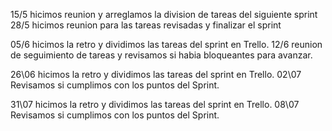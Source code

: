  15/5 hicimos reunion y arreglamos la division de tareas del siguiente sprint
 28/5 hicimos reunion para las tareas revisadas y finalizar el sprint

 05/6 hicimos la retro y dividimos las tareas del  sprint en Trello.
 12/6 reunion de seguimiento de tareas y revisamos si habia bloqueantes para avanzar.
 
 26\06  hicimos la retro y dividimos las tareas del  sprint en Trello.
 02\07  Revisamos si cumplimos con los puntos del Sprint.

31\07 hicimos la retro y dividimos las tareas del sprint en Trello. 
08\07 Revisamos si cumplimos con los puntos del Sprint.
